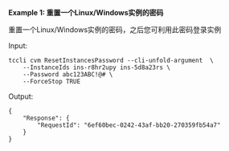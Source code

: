 **Example 1: 重置一个Linux/Windows实例的密码**

重置一个Linux/Windows实例的密码，之后您可利用此密码登录实例

Input: 

```
tccli cvm ResetInstancesPassword --cli-unfold-argument  \
    --InstanceIds ins-r8hr2upy ins-5d8a23rs \
    --Password abc123ABC!@# \
    --ForceStop TRUE
```

Output: 
```
{
    "Response": {
        "RequestId": "6ef60bec-0242-43af-bb20-270359fb54a7"
    }
}
```

